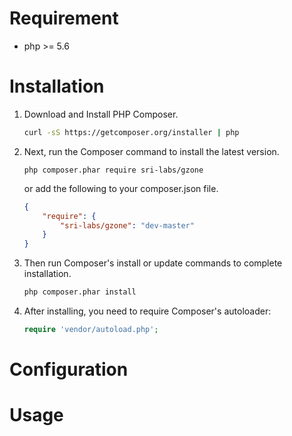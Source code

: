 # Requirement
- php >= 5.6

# Installation
1. Download and Install PHP Composer.
    ```sh
    curl -sS https://getcomposer.org/installer | php
    ```

2. Next, run the Composer command to install the latest version.
    ```shell
    php composer.phar require sri-labs/gzone
    ```

    or add the following to your composer.json file.
    ```json
    {
        "require": {
            "sri-labs/gzone": "dev-master"
        }
    }
    ```

3. Then run Composer's install or update commands to complete installation.
    ```sh
    php composer.phar install
    ```

4. After installing, you need to require Composer's autoloader:

	```php
	require 'vendor/autoload.php';
	```

# Configuration


# Usage
